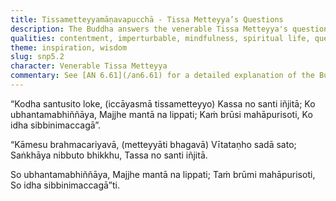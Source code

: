 ```yaml
---
title: Tissametteyyamāṇavapucchā - Tissa Metteyya’s Questions
description: The Buddha answers the venerable Tissa Metteyya's questions about who is content in the world, who is not perturbed, and who has gone beyond the net of existence.
qualities: contentment, imperturbable, mindfulness, spiritual life, quenching
theme: inspiration, wisdom
slug: snp5.2
character: Venerable Tissa Metteyya
commentary: See [AN 6.61](/an6.61) for a detailed explanation of the Buddha's response to Tissa Metteyya's questions.
---
```


“Kodha santusito loke,
(iccāyasmā tissametteyyo)
Kassa no santi iñjitā;
Ko ubhantamabhiññāya,
Majjhe mantā na lippati;
Kaṁ brūsi mahāpurisoti,
Ko idha sibbinimaccagā”.

“Kāmesu brahmacariyavā,
(metteyyāti bhagavā)
Vītataṇho sadā sato;
Saṅkhāya nibbuto bhikkhu,
Tassa no santi iñjitā.

So ubhantamabhiññāya,
Majjhe mantā na lippati;
Taṁ brūmi mahāpurisoti,
So idha sibbinimaccagā”ti.
